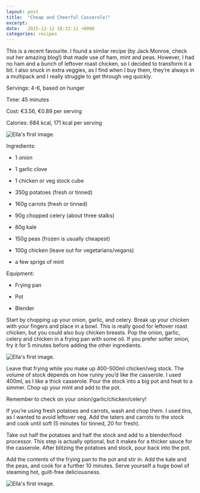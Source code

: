 ```yaml
---
layout: post
title:  "Cheap and Cheerful Casserole!"
excerpt:
date:   2015-12-12 18:32:11 +0000
categories: recipes
---
```


This is a recent favourite. I found a similar recipe (by Jack Monroe, check out her amazing blog!) that made use of ham, mint and peas. However, I had no ham and a bunch of leftover roast chicken, so I decided to transform it a bit. I also snuck in extra veggies, as I find when I buy them, they’re always in a multipack and I really struggle to get through veg quickly. 

Servings: 4-6, based on hunger

Time: 45 minutes

Cost: €3.56, €0.89 per serving

Calories: 684 kcal, 171 kcal per serving

[//]: # (Inline Style)
![Ella's first image.]({{site.url}}/images/img_01_01.jpg "All the ingredients.")

Ingredients: 

  * 1 onion

  * 1 garlic clove 

  * 1 chicken or veg stock cube

  * 350g potatoes (fresh or tinned)

  * 160g carrots (fresh or tinned)

  * 90g chopped celery (about three stalks)

  * 80g kale

  * 150g peas (frozen is usually cheapest)

  * 100g chicken (leave out for vegetarians/vegans)

  * a few sprigs of mint

Equipment:

  * Frying pan

  * Pot

  * Blender

Start by chopping up your onion, garlic, and celery. Break up your chicken with your fingers and place in a bowl. This is really good for leftover roast chicken, but you could also buy chicken breasts. Pop the onion, garlic, celery and chicken in a frying pan with some oil. If you prefer softer onion, fry it for 5 minutes before adding the other ingredients. 

[//]: # (Inline Style)
![Ella's first image.]({{site.url}}/images/img_01_02.jpg "Chicken and celery.")

Leave that frying while you make up 400-500ml chicken/veg stock. The volume of stock depends on how runny you’d like the casserole. I used 400ml, as I like a thick casserole. Pour the stock into a big pot and heat to a simmer. Chop up your mint and add to the pot. 

Remember to check on your onion/garlic/chicken/celery!

If you’re using fresh potatoes and carrots, wash and chop them. I used tins, as I wanted to avoid leftover veg. Add the taters and carrots to the stock and cook until soft (5 minutes for tinned, 20 for fresh). 

Take out half the potatoes and half the stock and add to a blender/food processor. This step is actually optional, but it makes for a thicker sauce for the casserole. After blitzing the potatoes and stock, pour back into the pot. 

Add the contents of the frying pan to the pot and stir in. Add the kale and the peas, and cook for a further 10 minutes. Serve yourself a huge bowl of steaming hot, guilt-free deliciousness. 

[//]: # (Inline Style)
![Ella's first image.]({{site.url}}/images/img_01_03.jpg "Finished!")


